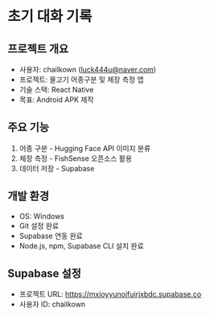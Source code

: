 # 초기 대화 기록

## 프로젝트 개요
- 사용자: chailkown (luck444u@naver.com)
- 프로젝트: 물고기 어종구분 및 체장 측정 앱
- 기술 스택: React Native
- 목표: Android APK 제작

## 주요 기능
1. 어종 구분 - Hugging Face API 이미지 분류
2. 체장 측정 - FishSense 오픈소스 활용
3. 데이터 저장 - Supabase

## 개발 환경
- OS: Windows
- Git 설정 완료
- Supabase 연동 완료
- Node.js, npm, Supabase CLI 설치 완료

## Supabase 설정
- 프로젝트 URL: https://mxioyyunoifuirjxbdc.supabase.co
- 사용자 ID: chailkown

